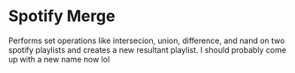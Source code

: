 # Spotify Merge

Performs set operations like intersecion, union, difference, and nand on two spotify playlists and creates a new resultant playlist. I should probably come up with a new name now lol